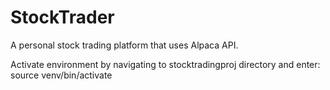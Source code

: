 # StockTrader
A personal stock trading platform that uses Alpaca API.


Activate environment by navigating to stocktradingproj directory and enter:
source venv/bin/activate

